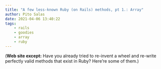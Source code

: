 ```yaml
---
title: "A few less-known Ruby (on Rails) methods, pt 1.: Array"
author: Pito Salas
date: 2021-04-06 13:40:22
tags:
    - rails
    - goodies
    - array
    - ruby
---
```



(**Web site except:** Have you already tried to re-invent a wheel and re-write perfectly valid methods that exist in Ruby? Here’re some of them.) 
